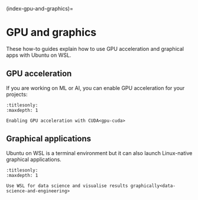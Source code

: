 (index-gpu-and-graphics)=

# GPU and graphics

These how-to guides explain how to use GPU acceleration and graphical apps with
Ubuntu on WSL.

## GPU acceleration

If you are working on ML or AI, you can enable GPU acceleration for your projects:

```{toctree}
:titlesonly:
:maxdepth: 1

Enabling GPU acceleration with CUDA<gpu-cuda>
```

## Graphical applications

Ubuntu on WSL is a terminal environment but it can also launch Linux-native
graphical applications.

```{toctree}
:titlesonly:
:maxdepth: 1

Use WSL for data science and visualise results graphically<data-science-and-engineering>
```
